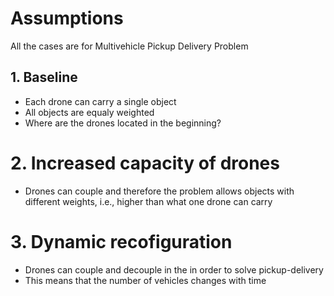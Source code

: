 # Assumptions

All the cases are for Multivehicle Pickup Delivery Problem

## 1. Baseline

- Each drone can carry a single object
- All objects are equaly weighted
- Where are the drones located in the beginning?

# 2. Increased capacity of drones

- Drones can couple and therefore the problem allows objects 
with different weights, i.e., higher than what one drone can carry

# 3. Dynamic recofiguration

- Drones can couple and decouple in the in order to solve pickup-delivery
- This means that the number of vehicles changes with time